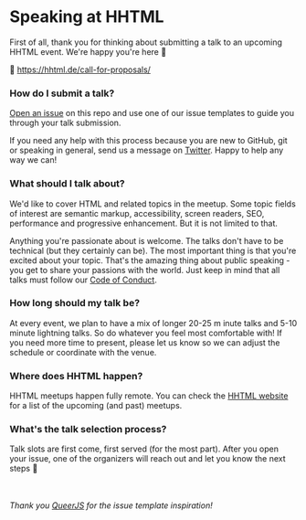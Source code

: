 # Speaking at HHTML
First of all, thank you for thinking about submitting a talk to an upcoming HHTML event. We're happy you're here :rainbow: 

:link: https://hhtml.de/call-for-proposals/

### How do I submit a talk?

[Open an issue](https://github.com/hhtml-de/call-for-proposals/issues/new/choose) on this repo and use one of our issue templates to guide you through your talk submission.

If you need any help with this process because you are new to GitHub, git or speaking in general, send us a message on [Twitter](https://twitter.com/hhhtml). Happy to help any way we can!

### What should I talk about?

We'd like to cover HTML and related topics in the meetup. Some topic fields of interest are semantic markup, accessibility, screen readers, SEO, performance and progressive enhancement. But it is not limited to that.

Anything you're passionate about is welcome. The talks don't have to be technical (but they certainly can be). The most important thing is that you're excited about your topic. That's the amazing thing about public speaking - you get to share your passions with the world. Just keep in mind that all talks must follow our [Code of Conduct](https://hhtml.de/code-of-conduct/).

### How long should my talk be?

At every event, we plan to have a mix of longer 20-25 m
inute talks and 5-10 minute lightning talks. So do whatever you feel most comfortable with! If you need more time to present, please let us know so we can adjust the schedule or coordinate with the venue.

### Where does HHTML happen?

HHTML meetups happen fully remote. 
You can check the [HHTML website](https://hhtml.de/) for a list of the upcoming (and past) meetups. 

### What's the talk selection process?

Talk slots are first come, first served (for the most part). After you open your issue, one of the organizers will reach out and let you know the next steps :tada:

\
\
_Thank you [QueerJS](https://github.com/queerjs/) for the issue template inspiration!_
